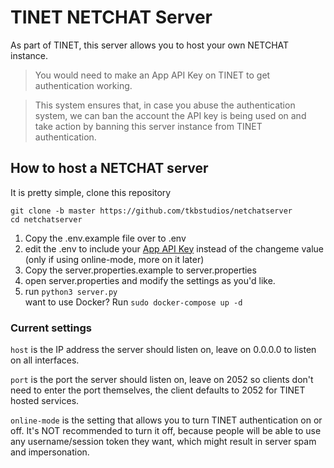 # TINET NETCHAT Server

As part of TINET, this server allows you to host your own
NETCHAT instance.  
> You would need to make an App API Key on TINET to get
authentication working.

> This system ensures that,
in case you abuse the authentication system, we can
ban the account the API key is being used on
and take action by banning this server instance from
TINET authentication.

## How to host a NETCHAT server
It is pretty simple, clone this repository
```shell
git clone -b master https://github.com/tkbstudios/netchatserver
cd netchatserver
```

1. Copy the .env.example file over to .env
2. edit the .env to include your [App API Key](https://tinet.tkbstudios.com/dashboard/app-api-keys)
instead of the changeme value (only if using online-mode, more on it later)
3. Copy the server.properties.example to server.properties
4. open server.properties and modify the settings as you'd like.
5. run `python3 server.py`  
want to use Docker? Run `sudo docker-compose up -d`

### Current settings
`host` is the IP address the server should listen on,
leave on 0.0.0.0 to listen on all interfaces.

`port` is the port the server should listen on,
leave on 2052 so clients don't need to enter the port
themselves, the client defaults to 2052 for TINET
hosted services.

`online-mode` is the setting that allows you to turn
TINET authentication on or off. It's NOT recommended
to turn it off, because people will be able to use
any username/session token they want, which might
result in server spam and impersonation.
